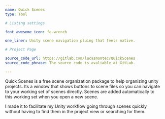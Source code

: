 ```yaml
---
name: Quick Scenes
type: Tool

# Listing settings

font_awesome_icon: fa-wrench

one_liner: Unity scene navigation pluing that feels native.

# Project Page

source_code_url: https://gitlab.com/lucasmontec/QuickScenes
source_code_phrase: The source code is avaliable at GitLab.

---
```


Quick Scenes is a free scene organization package to help organizing unity projects. Its a window that shows buttons to scene files so you can navigate to your working set of scenes directly. Scenes are added automatically to this working set when you open a new scene.

I made it to facilitate my Unity workflow going through scenes quickly without having to find them in the project view or searching for them.